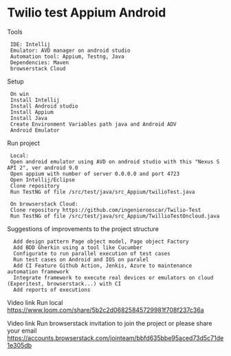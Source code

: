 # Twilio test Appium Android

Tools

     IDE: Intellij
     Emulator: AVD manager on android studio
     Automation tool: Appium, Testng, Java
     Dependencies: Maven
     browserstack Cloud
     
     
Setup

     On win
     Install Intellij
     Install Android studio
     Install Appium
     Install Java 
     Create Environment Variables path java and Android ADV
     Android Emulator
     
     
Run project
     
     Local:
     Open android emulator using AVD on android studio with this "Nexus S API 2", ver android 9.0
     Open appium with number of server 0.0.0.0 and port 4723
     Open Intellij/Eclipse
     Clone repository
     Run TestNG of file /src/test/java/src_Appium/twilioTest.java
     
     On browserstack Cloud:
     Clone repository https://github.com/ingenierooscar/Twilio-Test
     Run TestNG of file /src/test/java/src_Appium/TwillioTestOncloud.java
     
     
  Suggestions of improvements to the project structure
  
      Add design pattern Page object model, Page object Factory
      Add BDD Gherkin using a tool like Cucumber
      Configurate to run parallel execution of test cases
      Run test cases on Android and IOS on paralel
      Add CI Feature Github Action, Jenkis, Azure to maintenance automation framework
      Integrate framework to execute real devices or emulators on cloud (Experitest, browserstack...) with CI
      Add reports of executions
      
 
Video link Run local
      https://www.loom.com/share/5b2c2d06825845729981f708f237c36a

Video link Run browserstack invitation to join the project or please share your email
https://accounts.browserstack.com/jointeam/bbfd635bbe95aced73d5c71de1e305db
         

